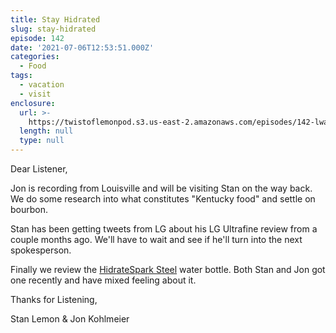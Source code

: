 ```yaml
---
title: Stay Hidrated
slug: stay-hidrated
episode: 142
date: '2021-07-06T12:53:51.000Z'
categories:
  - Food
tags:
  - vacation
  - visit
enclosure:
  url: >-
    https://twistoflemonpod.s3.us-east-2.amazonaws.com/episodes/142-lwatol-20210706.mp3
  length: null
  type: null
---
```


Dear Listener,

Jon is recording from Louisville and will be visiting Stan on the way back. We do some research into what constitutes "Kentucky food" and settle on bourbon.

Stan has been getting tweets from LG about his LG Ultrafine review from a couple months ago. We'll have to wait and see if he'll turn into the next spokesperson.

Finally we review the [HidrateSpark Steel](https://amzn.to/3hgZInc) water bottle. Both Stan and Jon got one recently and have mixed feeling about it.

Thanks for Listening,

Stan Lemon & Jon Kohlmeier
